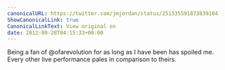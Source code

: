 ```yaml
---
canonicalURL: https://twitter.com/jmjordan/status/251535591873839104
ShowCanonicalLink: true
CanonicalLinkText: View original on
date: 2012-09-28T04:15:33+00:00
---
```

Being a fan of @ofarevolution for as long as I have been has spoiled me. Every other live performance pales in comparison to theirs.